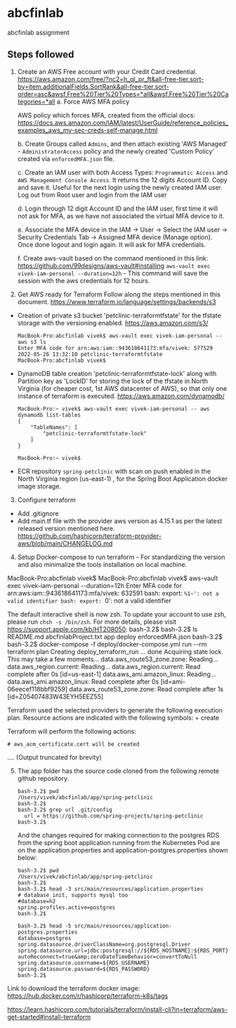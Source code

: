 # abcfinlab
abcfinlab assignment

## Steps followed
1. Create an AWS Free account with your Credit Card credential.
 https://aws.amazon.com/free/?nc2=h_ql_pr_ft&all-free-tier.sort-by=item.additionalFields.SortRank&all-free-tier.sort-order=asc&awsf.Free%20Tier%20Types=*all&awsf.Free%20Tier%20Categories=*all
   a. Force AWS MFA policy
   
   AWS policy which forces MFA, created from the official docs: https://docs.aws.amazon.com/IAM/latest/UserGuide/reference_policies_examples_aws_my-sec-creds-self-manage.html

   b. Create Groups called `Admins`, and then attach existing 'AWS Managed' - `AdministratorAccess` policy and the newly created 'Custom Policy' created via `enforcedMFA.json` file.

   c. Create an IAM user with both Access Types: `Programmatic Access` and `AWS Management Console Access`. It returns the 12 digits Account ID. Copy and save it. Useful for the next login using the newly created IAM user. Log out from Root user and login from the IAM user

   d. Login through 12 digit Account ID and the IAM user, first time it will not ask for MFA, as we have not associated the virtual MFA device to it.

   e. Associate the MFA device in the IAM -> User -> Select the IAM user -> Security Credentials Tab  -> Assigned MFA device (Manage option). Once done logout and login again. It will ask for MFA credentials.

   f. Create aws-vault based on the command mentioned in this link: https://github.com/99designs/aws-vault#installing
      `aws-vault exec vivek-iam-personal --duration=12h` - This command will save the session with the aws credentials for 12 hours.
      
2. Get AWS ready for Terraform
  Follow along the steps mentioned in this document.
  https://www.terraform.io/language/settings/backends/s3

  - Creation of private s3 bucket 'petclinic-terraformtfstate' for the tfstate storage with the versioning enabled. https://aws.amazon.com/s3/
    ```
    MacBook-Pro:abcfinlab vivek$ aws-vault exec vivek-iam-personal -- aws s3 ls
    Enter MFA code for arn:aws:iam::943618641173:mfa/vivek: 577529
    2022-05-26 13:32:10 petclinic-terraformtfstate
    MacBook-Pro:abcfinlab vivek$
    ```
  - DynamoDB table creation 'petclinic-terraformtfstate-lock' along with Partition key as 'LockID' for storing the lock of the tfstate in North Virginia (for cheaper cost, 1st AWS datacenter of AWS), so that only one instance of terraform is executed. https://aws.amazon.com/dynamodb/
    ```
    MacBook-Pro:~ vivek$ aws-vault exec vivek-iam-personal -- aws dynamodb list-tables
    {
        "TableNames": [
            "petclinic-terraformtfstate-lock"
        ]
    }

    MacBook-Pro:~ vivek$
    ```
  - ECR repository `spring-petclinic` with scan on push enabled in the North Virginia region (us-east-1) , for the Spring Boot Application docker image storage.

3. Configure terraform
  - Add .gitignore
  - Add main.tf file with the provider aws version as 4.15.1 as per the latest released version mentioned here.
  https://github.com/hashicorp/terraform-provider-aws/blob/main/CHANGELOG.md

4. Setup Docker-compose to run terraform - For standardizing the version and also minimalize the tools installation on local machine.

  MacBook-Pro:abcfinlab vivek$
  MacBook-Pro:abcfinlab vivek$ aws-vault exec vivek-iam-personal --duration=12h
  Enter MFA code for arn:aws:iam::943618641173:mfa/vivek: 632591
  bash: export: `%1~': not a valid identifier
  bash: export: `0': not a valid identifier
  
  The default interactive shell is now zsh.
  To update your account to use zsh, please run `chsh -s /bin/zsh`.
  For more details, please visit https://support.apple.com/kb/HT208050.
  bash-3.2$
  bash-3.2$ ls
  README.md		abcfinlabProject.txt	app			deploy			enforcedMFA.json
  bash-3.2$
  bash-3.2$ docker-compose -f deploy/docker-compose.yml run --rm terraform plan
  Creating deploy_terraform_run ... done
  Acquiring state lock. This may take a few moments...
  data.aws_route53_zone.zone: Reading...
  data.aws_region.current: Reading...
  data.aws_region.current: Read complete after 0s [id=us-east-1]
  data.aws_ami.amazon_linux: Reading...
  data.aws_ami.amazon_linux: Read complete after 0s [id=ami-06eecef118bbf9259]
  data.aws_route53_zone.zone: Read complete after 1s [id=Z05407483W43EYH5EEZ55]
  
  Terraform used the selected providers to generate the following execution plan. Resource actions are indicated with the following symbols:
    + create
  
  Terraform will perform the following actions:
  
    # aws_acm_certificate.cert will be created

  .... (Output truncated for brevity)

5. The app folder has the source code cloned from the following remote github repository.
    ```
    bash-3.2$ pwd
    /Users/vivek/abcfinlab/app/spring-petclinic
    bash-3.2$
    bash-3.2$ grep url .git/config
      url = https://github.com/spring-projects/spring-petclinic
    bash-3.2$

    ```
    And the changes required for making connection to the postgres RDS from the spring boot application running from the Kubernetes Pod are on the application.properties and application-postgres.properties shown below:
    
    ```
    bash-3.2$ pwd
    /Users/vivek/abcfinlab/app/spring-petclinic
    bash-3.2$
    bash-3.2$ head -3 src/main/resources/application.properties
    # database init, supports mysql too
    #database=h2
    spring.profiles.active=postgres
    bash-3.2$

    bash-3.2$ head -5 src/main/resources/application-postgres.properties
    database=postgres
    spring.datasource.driverClassName=org.postgresql.Driver
    spring.datasource.url=jdbc:postgresql://${RDS_HOSTNAME}:${RDS_PORT}/${RDS_DB_NAME}?autoReconnect=true&amp;zeroDateTimeBehavior=convertToNull
    spring.datasource.username=${RDS_USERNAME}
    spring.datasource.password=${RDS_PASSWORD}
    bash-3.2$
    ````

Link to download the terraform docker image:
https://hub.docker.com/r/hashicorp/terraform-k8s/tags


https://learn.hashicorp.com/tutorials/terraform/install-cli?in=terraform/aws-get-started#install-terraform
